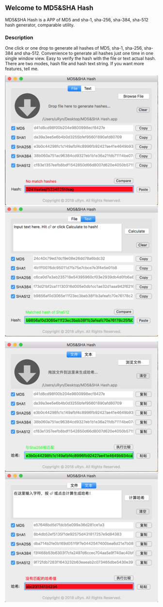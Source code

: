 ## Welcome to MD5&SHA Hash

MD5&SHA Hash is a APP of MD5 and sha-1, sha-256, sha-384, sha-512 hash generator, comparable utility.


### Description

One click or one drop to generate all hashes of MD5, sha-1, sha-256, sha-384 and sha-512. Convenience to generate all hashes just one time in one single window view. Easy to verify the hash with the file or text actual hash. There are two modes, hash file and hash text string. If you want more features, tell me.

![Image](img1.png)![Image](img2.png)

![Image](img3.png)![Image](img4.png)
